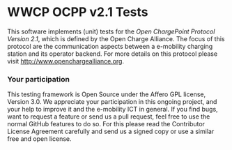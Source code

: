 # WWCP OCPP v2.1 Tests

This software implements (unit) tests for the _Open ChargePoint Protocol Version 2.1_,
which is defined by the Open Charge Alliance. The focus of this protocol are the
communication aspects between a e-mobility charging station and its operator backend.
For more details on this protocol please visit http://www.openchargealliance.org.

### Your participation

This testing framework is Open Source under the Affero GPL license, Version 3.0.
We appreciate your participation in this ongoing project, and your help to improve
it and the e-mobility ICT in general. If you find bugs, want to request a
feature or send us a pull request, feel free to use the normal GitHub
features to do so. For this please read the Contributor License Agreement
carefully and send us a signed copy or use a similar free and open license.
